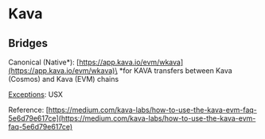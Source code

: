 # Kava

## Bridges

Canonical (Native\*): [https://app.kava.io/evm/wkava](https://app.kava.io/evm/wkava)\
\*for KAVA transfers between Kava (Cosmos) and Kava (EVM) chains

[Exceptions](bridges.md#exceptions): USX

Reference: [https://medium.com/kava-labs/how-to-use-the-kava-evm-faq-5e6d79e617ce](https://medium.com/kava-labs/how-to-use-the-kava-evm-faq-5e6d79e617ce)
